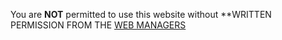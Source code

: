 You are **NOT** permitted to use this website without **WRITTEN PERMISSION FROM THE [WEB MANAGERS](https://github.com/orgs/NCNetwork/teams/web-managers/members)
